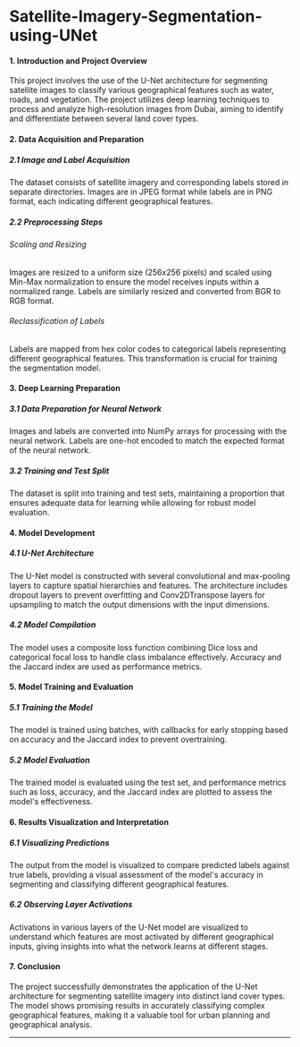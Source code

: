 # Satellite-Imagery-Segmentation-using-UNet


#### 1. Introduction and Project Overview
This project involves the use of the U-Net architecture for segmenting satellite images to classify various geographical features such as water, roads, and vegetation. The project utilizes deep learning techniques to process and analyze high-resolution images from Dubai, aiming to identify and differentiate between several land cover types.

#### 2. Data Acquisition and Preparation
##### 2.1 Image and Label Acquisition
The dataset consists of satellite imagery and corresponding labels stored in separate directories. Images are in JPEG format while labels are in PNG format, each indicating different geographical features.
##### 2.2 Preprocessing Steps
###### Scaling and Resizing
Images are resized to a uniform size (256x256 pixels) and scaled using Min-Max normalization to ensure the model receives inputs within a normalized range. Labels are similarly resized and converted from BGR to RGB format.
###### Reclassification of Labels
Labels are mapped from hex color codes to categorical labels representing different geographical features. This transformation is crucial for training the segmentation model.

#### 3. Deep Learning Preparation
##### 3.1 Data Preparation for Neural Network
Images and labels are converted into NumPy arrays for processing with the neural network. Labels are one-hot encoded to match the expected format of the neural network.
##### 3.2 Training and Test Split
The dataset is split into training and test sets, maintaining a proportion that ensures adequate data for learning while allowing for robust model evaluation.

#### 4. Model Development
##### 4.1 U-Net Architecture
The U-Net model is constructed with several convolutional and max-pooling layers to capture spatial hierarchies and features. The architecture includes dropout layers to prevent overfitting and Conv2DTranspose layers for upsampling to match the output dimensions with the input dimensions.
##### 4.2 Model Compilation
The model uses a composite loss function combining Dice loss and categorical focal loss to handle class imbalance effectively. Accuracy and the Jaccard index are used as performance metrics.

#### 5. Model Training and Evaluation
##### 5.1 Training the Model
The model is trained using batches, with callbacks for early stopping based on accuracy and the Jaccard index to prevent overtraining.
##### 5.2 Model Evaluation
The trained model is evaluated using the test set, and performance metrics such as loss, accuracy, and the Jaccard index are plotted to assess the model's effectiveness.

#### 6. Results Visualization and Interpretation
##### 6.1 Visualizing Predictions
The output from the model is visualized to compare predicted labels against true labels, providing a visual assessment of the model's accuracy in segmenting and classifying different geographical features.
##### 6.2 Observing Layer Activations
Activations in various layers of the U-Net model are visualized to understand which features are most activated by different geographical inputs, giving insights into what the network learns at different stages.

#### 7. Conclusion
The project successfully demonstrates the application of the U-Net architecture for segmenting satellite imagery into distinct land cover types. The model shows promising results in accurately classifying complex geographical features, making it a valuable tool for urban planning and geographical analysis.

---
